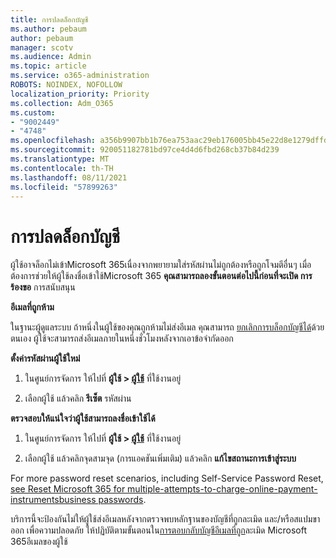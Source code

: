 ```yaml
---
title: การปลดล็อกบัญชี
ms.author: pebaum
author: pebaum
manager: scotv
ms.audience: Admin
ms.topic: article
ms.service: o365-administration
ROBOTS: NOINDEX, NOFOLLOW
localization_priority: Priority
ms.collection: Adm_O365
ms.custom:
- "9002449"
- "4748"
ms.openlocfilehash: a356b9907bb1b76ea753aac29eb176005bb45e22d8e1279dffd09af2cda9642b
ms.sourcegitcommit: 920051182781bd97ce4d4d6fbd268cb37b84d239
ms.translationtype: MT
ms.contentlocale: th-TH
ms.lasthandoff: 08/11/2021
ms.locfileid: "57899263"
---
```

# <a name="unlocking-an-account"></a>การปลดล็อกบัญชี

ผู้ใช้อาจล็อกไม่เข้าMicrosoft 365เนื่องจากพยายามใส่รหัสผ่านไม่ถูกต้องหรือถูกโจมตีอื่นๆ เมื่อต้องการช่วยให้ผู้ใช้ลงชื่อเข้าใช้Microsoft 365 **คุณสามารถลองขั้นตอนต่อไปนี้ก่อนที่จะเปิด การร้องขอ** การสนับสนุน 

**อีเมลที่ถูกห้าม**

ในฐานะผู้ดูแลระบบ ถ้าหนึ่งในผู้ใช้ของคุณถูกห้ามไม่ส่งอีเมล คุณสามารถ [ยกเลิกการบล็อกบัญชีได้](https://docs.microsoft.com/microsoft-365/security/office-365-security/removing-user-from-restricted-users-portal-after-spam)ด้วยตนเอง ผู้ใช้จะสามารถส่งอีเมลภายในหนึ่งชั่วโมงหลังจากเอาข้อจํากัดออก

**ตั้งค่ารหัสผ่านผู้ใช้ใหม่**

1. ในศูนย์การจัดการ ให้ไปที่ **ผู้ใช้ > [ผู้ใช้](https://admin.microsoft.com/Adminportal/Home?source=applauncher#/users)** ที่ใช้งานอยู่

2. เลือกผู้ใช้ แล้วคลิก **รีเซ็ต** รหัสผ่าน

**ตรวจสอบให้แน่ใจว่าผู้ใช้สามารถลงชื่อเข้าใช้ได้**

1. ในศูนย์การจัดการ ให้ไปที่ **ผู้ใช้ > [ผู้ใช้](https://admin.microsoft.com/Adminportal/Home?source=applauncher#/users)** ที่ใช้งานอยู่

2. เลือกผู้ใช้ แล้วคลิกจุดสามจุด (การแอคชันเพิ่มเติม) แล้วคลิก **แก้ไขสถานะการเข้าสู่ระบบ**

For more password reset scenarios, including Self-Service Password Reset, [see Reset Microsoft 365 for multiple-attempts-to-charge-online-payment-instrumentsbusiness passwords](https://docs.microsoft.com/microsoft-365/admin/add-users/reset-passwords).

บริการนี้จะป้องกันไม่ให้ผู้ใช้ส่งอีเมลหลังจากตรวจพบหลักฐานของบัญชีที่ถูกละเมิด และ/หรือสแปมขาออก เพื่อความปลอดภัย ให้ปฏิบัติตามขั้นตอนใน[การตอบกลับบัญชีอีเมลที่ถูก](https://docs.microsoft.com/microsoft-365/security/office-365-security/responding-to-a-compromised-email-account)ละเมิด Microsoft 365อีเมลของผู้ใช้
